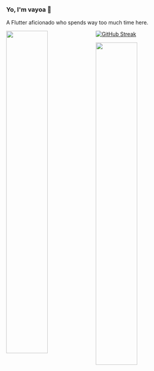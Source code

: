 ### Yo, I'm vayoa 👋
A Flutter aficionado who spends way too much time here.

<img align="left" width="47%" src="https://github-readme-stats.vercel.app/api?username=vayoa&count_private=true&show_icons=true&theme=tokyonight" />

[![GitHub Streak](http://github-readme-streak-stats.herokuapp.com?user=vayoa&theme=tokyonight&date_format=j%20M%5B%20Y%5D)](https://git.io/streak-stats)

<img align="left" width="47%" src="https://github-readme-stats.vercel.app/api/top-langs/?username=vayoa&layout=compact&theme=tokyonight" />
